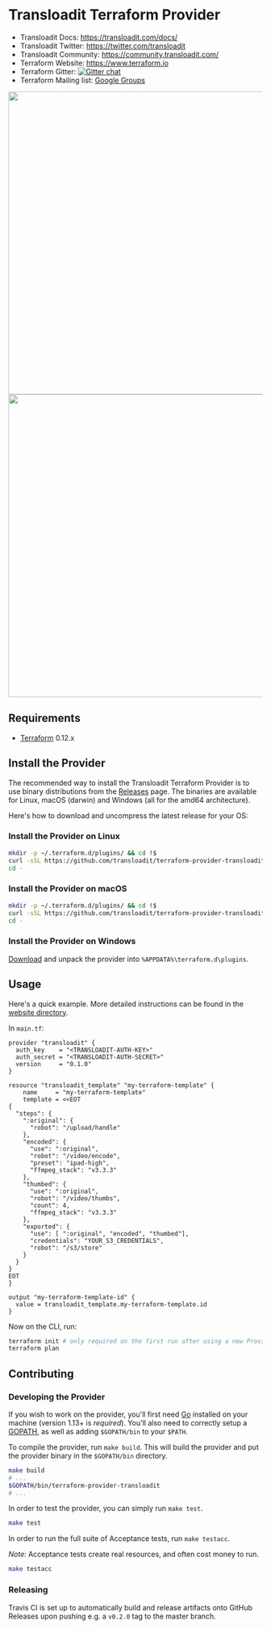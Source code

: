 # Transloadit Terraform Provider

- Transloadit Docs: <https://transloadit.com/docs/>
- Transloadit Twitter: <https://twitter.com/transloadit>
- Transloadit Community: <https://community.transloadit.com/>
- Terraform Website: https://www.terraform.io
- Terraform Gitter: [![Gitter chat](https://badges.gitter.im/hashicorp-terraform/Lobby.png)](https://gitter.im/hashicorp-terraform/Lobby)
- Terraform Mailing list: [Google Groups](http://groups.google.com/group/terraform-tool)

<img src="https://cdn.rawgit.com/hashicorp/terraform-website/master/content/source/assets/images/logo-hashicorp.svg" width="600px">

<img src="https://transloadit.edgly.net/assets/images/artwork/logos-transloadit-default.svg" width="600px">

## Requirements

-	[Terraform](https://www.terraform.io/downloads.html) 0.12.x

## Install the Provider

The recommended way to install the Transloadit Terraform Provider is to use binary distributions from the [Releases](https://github.com/transloadit/terraform-provider-transloadit/releases) page. The binaries are available for Linux, macOS (darwin) and Windows (all for the amd64 architecture).

Here's how to download and uncompress the latest release for your OS:

### Install the Provider on Linux

```bash
mkdir -p ~/.terraform.d/plugins/ && cd !$
curl -sSL https://github.com/transloadit/terraform-provider-transloadit/releases/download/v0.1.0/terraform-provider-transloadit_linux_amd64.tar.gz |tar xvz
cd -
```

### Install the Provider on macOS

```bash
mkdir -p ~/.terraform.d/plugins/ && cd !$
curl -sSL https://github.com/transloadit/terraform-provider-transloadit/releases/download/v0.1.0/terraform-provider-transloadit_darwin_amd64.tar.gz |tar xvz
cd -
```

### Install the Provider on Windows

[Download](https://github.com/transloadit/terraform-provider-transloadit/releases) and unpack the provider into `%APPDATA%\terraform.d\plugins`.

## Usage

Here's a quick example. More detailed instructions can be found in the [website directory](./website/).

In `main.tf`:

```hcl
provider "transloadit" {
  auth_key    = "<TRANSLOADIT-AUTH-KEY>"
  auth_secret = "<TRANSLOADIT-AUTH-SECRET>"
  version     = "0.1.0"
}

resource "transloadit_template" "my-terraform-template" {
	name     = "my-terraform-template"
	template = <<EOT
{
  "steps": {
    ":original": {
      "robot": "/upload/handle"
    },
    "encoded": {
      "use": ":original",
      "robot": "/video/encode",
      "preset": "ipad-high",
      "ffmpeg_stack": "v3.3.3"
    },
    "thumbed": {
      "use": ":original",
      "robot": "/video/thumbs",
      "count": 4,
      "ffmpeg_stack": "v3.3.3"
    },
    "exported": {
      "use": [ ":original", "encoded", "thumbed"], 
      "credentials": "YOUR_S3_CREDENTIALS",
      "robot": "/s3/store"
    }
  }
}
EOT
}

output "my-terraform-template-id" {
  value = transloadit_template.my-terraform-template.id
}
```

Now on the CLI, run:

```bash
terraform init # only required on the first run after using a new Provider (version)
terraform plan
```

## Contributing

### Developing the Provider

If you wish to work on the provider, you'll first need [Go](http://www.golang.org) installed on your machine (version 1.13+ is *required*). You'll also need to correctly setup a [GOPATH](http://golang.org/doc/code.html#GOPATH), as well as adding `$GOPATH/bin` to your `$PATH`.

To compile the provider, run `make build`. This will build the provider and put the provider binary in the `$GOPATH/bin` directory.

```bash
make build
# ...
$GOPATH/bin/terraform-provider-transloadit
# ...
```

In order to test the provider, you can simply run `make test`.

```bash
make test
```

In order to run the full suite of Acceptance tests, run `make testacc`.

*Note:* Acceptance tests create real resources, and often cost money to run.

```bash
make testacc
```

### Releasing

Travis CI is set up to automatically build and release artifacts onto GitHub Releases upon pushing e.g. a `v0.2.0` tag to the master branch.
